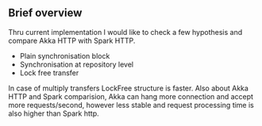 Brief overview
---

Thru current implementation I would like to check a few hypothesis and compare Akka HTTP with Spark HTTP.

- Plain synchronisation block
- Synchronisation at repository level
- Lock free transfer

In case of multiply transfers LockFree structure is faster.
Also about Akka HTTP and Spark comparision, Akka can hang more connection and accept more requests/second, 
however less stable and request processing time is also higher than Spark http.   